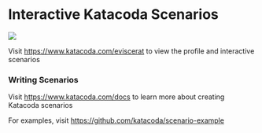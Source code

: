# Interactive Katacoda Scenarios

[![](http://shields.katacoda.com/katacoda/eviscerat/count.svg)](https://www.katacoda.com/eviscerat "Get your profile on Katacoda.com")

Visit https://www.katacoda.com/eviscerat to view the profile and interactive scenarios

### Writing Scenarios
Visit https://www.katacoda.com/docs to learn more about creating Katacoda scenarios

For examples, visit https://github.com/katacoda/scenario-example
